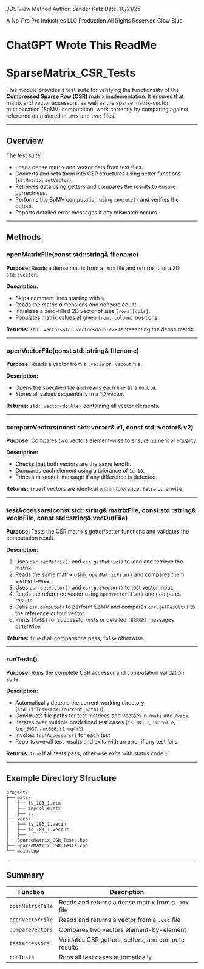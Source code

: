 JDS View Method
Author: Sander Katz
Date: 10/21/25

A No-Pro Pro Industries LLC Production
All Rights Reserved
Glow Blue

# ChatGPT Wrote This ReadMe

# SparseMatrix_CSR_Tests

This module provides a test suite for verifying the functionality of the **Compressed Sparse Row (CSR)** matrix implementation.
It ensures that matrix and vector accessors, as well as the sparse matrix–vector multiplication (SpMV) computation, work correctly by comparing against reference data stored in `.mtx` and `.vec` files.

---

## Overview

The test suite:

* Loads dense matrix and vector data from text files.
* Converts and sets them into CSR structures using setter functions (`setMatrix`, `setVector`).
* Retrieves data using getters and compares the results to ensure correctness.
* Performs the SpMV computation using `compute()` and verifies the output.
* Reports detailed error messages if any mismatch occurs.

---

## Methods

### **openMatrixFile(const std::string& filename)**

**Purpose:**
Reads a dense matrix from a `.mtx` file and returns it as a 2D `std::vector`.

**Description:**

* Skips comment lines starting with `%`.
* Reads the matrix dimensions and nonzero count.
* Initializes a zero-filled 2D vector of size `[rows][cols]`.
* Populates matrix values at given `(row, column)` positions.

**Returns:**
`std::vector<std::vector<double>>` representing the dense matrix.

---

### **openVectorFile(const std::string& filename)**

**Purpose:**
Reads a vector from a `.vecin` or `.vecout` file.

**Description:**

* Opens the specified file and reads each line as a `double`.
* Stores all values sequentially in a 1D vector.

**Returns:**
`std::vector<double>` containing all vector elements.

---

### **compareVectors(const std::vector<double>& v1, const std::vector<double>& v2)**

**Purpose:**
Compares two vectors element-wise to ensure numerical equality.

**Description:**

* Checks that both vectors are the same length.
* Compares each element using a tolerance of `1e-10`.
* Prints a mismatch message if any difference is detected.

**Returns:**
`true` if vectors are identical within tolerance, `false` otherwise.

---

### **testAccessors(const std::string& matrixFile, const std::string& vecInFile, const std::string& vecOutFile)**

**Purpose:**
Tests the CSR matrix’s getter/setter functions and validates the computation result.

**Description:**

1. Uses `csr.setMatrix()` and `csr.getMatrix()` to load and retrieve the matrix.
2. Reads the same matrix using `openMatrixFile()` and compares them element-wise.
3. Uses `csr.setVector()` and `csr.getVector()` to test vector input.
4. Reads the reference vector using `openVectorFile()` and compares results.
5. Calls `csr.compute()` to perform SpMV and compares `csr.getResult()` to the reference output vector.
6. Prints `[PASS]` for successful tests or detailed `[ERROR]` messages otherwise.

**Returns:**
`true` if all comparisons pass, `false` otherwise.

---

### **runTests()**

**Purpose:**
Runs the complete CSR accessor and computation validation suite.

**Description:**

* Automatically detects the current working directory (`std::filesystem::current_path()`).
* Constructs file paths for test matrices and vectors in `/mats` and `/vecs`.
* Iterates over multiple predefined test cases (`fs_183_1`, `impcol_e`, `lns_3937`, `nnc666`, `s1rmq4m1`).
* Invokes `testAccessors()` for each test.
* Reports overall test results and exits with an error if any test fails.

**Returns:**
`true` if all tests pass, otherwise exits with status code `1`.

---

## Example Directory Structure

```
project/
├── mats/
│   ├── fs_183_1.mtx
│   ├── impcol_e.mtx
│   ├── ...
├── vecs/
│   ├── fs_183_1.vecin
│   ├── fs_183_1.vecout
│   ├── ...
├── SparseMatrix_CSR_Tests.hpp
├── SparseMatrix_CSR_Tests.cpp
└── main.cpp
```

---

## Summary

| Function         | Description                                         |
| ---------------- | --------------------------------------------------- |
| `openMatrixFile` | Reads and returns a dense matrix from a `.mtx` file |
| `openVectorFile` | Reads and returns a vector from a `.vec` file       |
| `compareVectors` | Compares two vectors element-by-element             |
| `testAccessors`  | Validates CSR getters, setters, and compute results |
| `runTests`       | Runs all test cases automatically                   |
